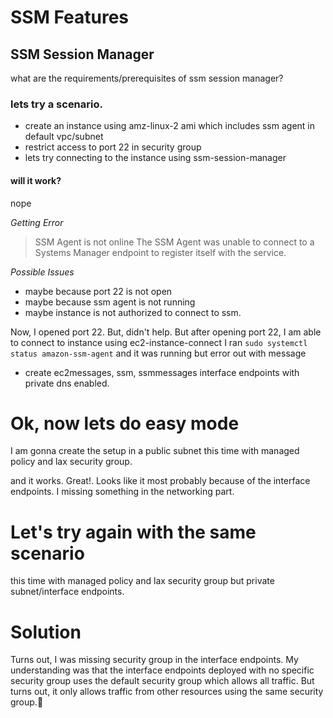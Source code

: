 # SSM Features

## SSM Session Manager

what are the requirements/prerequisites of ssm session manager?

### lets try a scenario.

- create an instance using amz-linux-2 ami which includes ssm agent in default vpc/subnet
- restrict access to port 22 in security group
- lets try connecting to the instance using ssm-session-manager

#### will it work?

nope

*Getting Error*
> SSM Agent is not online
> The SSM Agent was unable to connect to a Systems Manager endpoint to register itself with the service.

*Possible Issues*
- maybe because port 22 is not open
- maybe because ssm agent is not running
- maybe instance is not authorized to connect to ssm.

Now, I opened port 22. But, didn't help.
But after opening port 22, I am able to connect to instance using ec2-instance-connect
I ran `sudo systemctl status amazon-ssm-agent` and it was running but error out with message
<something related to insufficient permissions on instance profile to connect to ssm>

- create ec2messages, ssm, ssmmessages interface endpoints with private dns enabled.

# Ok, now lets do easy mode

I am gonna create the setup in a public subnet this time with managed policy and lax security group.

and it works. Great!. Looks like it most probably because of the interface endpoints.
I missing something in the networking part.

# Let's try again with the same scenario

this time with managed policy and lax security group but private subnet/interface endpoints.

# Solution

Turns out, I was missing security group in the interface endpoints. My understanding was that the interface
endpoints deployed with no specific security group uses the default security group which allows all traffic.
But turns out, it only allows traffic from other resources using the same security group.🤯
